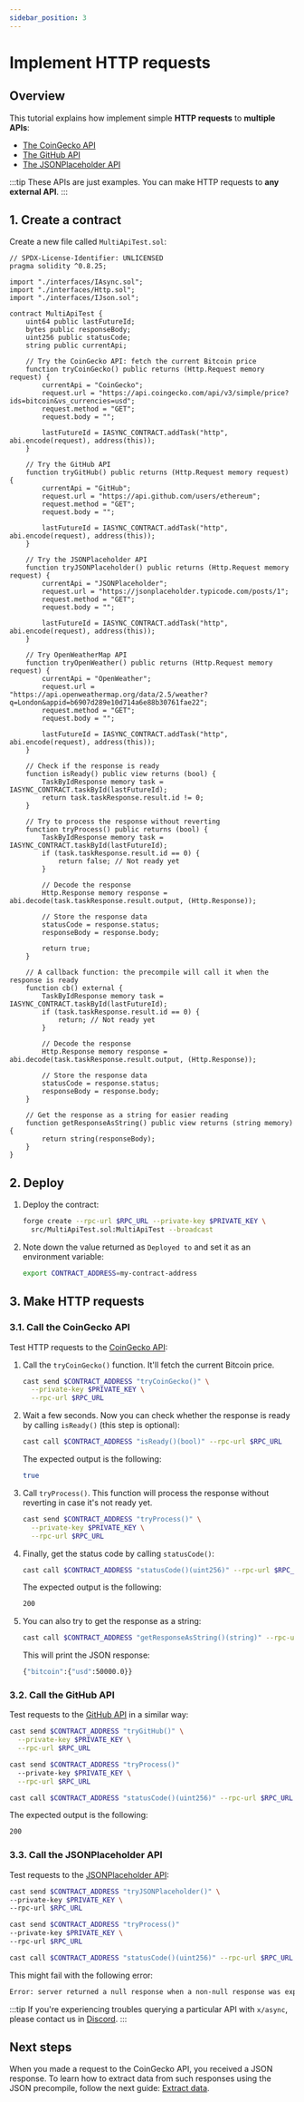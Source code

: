 ```yaml
---
sidebar_position: 3
---
```


# Implement HTTP requests

## Overview

This tutorial explains how implement simple **HTTP requests** to **multiple APIs**:

- [The CoinGecko API](https://docs.coingecko.com/reference/introduction)
- [The GitHub API](https://docs.github.com/en/rest?apiVersion=2022-11-28)
- [The JSONPlaceholder API](https://jsonplaceholder.typicode.com)

:::tip
These APIs are just examples. You can make HTTP requests to **any external API**.
:::

## 1. Create a contract

Create a new file called `MultiApiTest.sol`:

```solidity title="warden-http-examples/src/MultiApiTest.sol"
// SPDX-License-Identifier: UNLICENSED
pragma solidity ^0.8.25;

import "./interfaces/IAsync.sol";
import "./interfaces/Http.sol";
import "./interfaces/IJson.sol";

contract MultiApiTest {
    uint64 public lastFutureId;
    bytes public responseBody;
    uint256 public statusCode;
    string public currentApi;
    
    // Try the CoinGecko API: fetch the current Bitcoin price
    function tryCoinGecko() public returns (Http.Request memory request) {
        currentApi = "CoinGecko";
        request.url = "https://api.coingecko.com/api/v3/simple/price?ids=bitcoin&vs_currencies=usd";
        request.method = "GET";
        request.body = "";
        
        lastFutureId = IASYNC_CONTRACT.addTask("http", abi.encode(request), address(this));
    }
    
    // Try the GitHub API
    function tryGitHub() public returns (Http.Request memory request) {
        currentApi = "GitHub";
        request.url = "https://api.github.com/users/ethereum";
        request.method = "GET";
        request.body = "";
        
        lastFutureId = IASYNC_CONTRACT.addTask("http", abi.encode(request), address(this));
    }
    
    // Try the JSONPlaceholder API
    function tryJSONPlaceholder() public returns (Http.Request memory request) {
        currentApi = "JSONPlaceholder";
        request.url = "https://jsonplaceholder.typicode.com/posts/1";
        request.method = "GET";
        request.body = "";
        
        lastFutureId = IASYNC_CONTRACT.addTask("http", abi.encode(request), address(this));
    }
    
    // Try OpenWeatherMap API
    function tryOpenWeather() public returns (Http.Request memory request) {
        currentApi = "OpenWeather";
        request.url = "https://api.openweathermap.org/data/2.5/weather?q=London&appid=b6907d289e10d714a6e88b30761fae22";
        request.method = "GET";
        request.body = "";
        
        lastFutureId = IASYNC_CONTRACT.addTask("http", abi.encode(request), address(this));
    }
    
    // Check if the response is ready
    function isReady() public view returns (bool) {
        TaskByIdResponse memory task = IASYNC_CONTRACT.taskById(lastFutureId);
        return task.taskResponse.result.id != 0;
    }
    
    // Try to process the response without reverting
    function tryProcess() public returns (bool) {
        TaskByIdResponse memory task = IASYNC_CONTRACT.taskById(lastFutureId);
        if (task.taskResponse.result.id == 0) {
            return false; // Not ready yet
        }
        
        // Decode the response
        Http.Response memory response = abi.decode(task.taskResponse.result.output, (Http.Response));
        
        // Store the response data
        statusCode = response.status;
        responseBody = response.body;
        
        return true;
    }
    
    // A callback function: the precompile will call it when the response is ready
    function cb() external {
        TaskByIdResponse memory task = IASYNC_CONTRACT.taskById(lastFutureId);
        if (task.taskResponse.result.id == 0) {
            return; // Not ready yet
        }
        
        // Decode the response
        Http.Response memory response = abi.decode(task.taskResponse.result.output, (Http.Response));
        
        // Store the response data
        statusCode = response.status;
        responseBody = response.body;
    }
    
    // Get the response as a string for easier reading
    function getResponseAsString() public view returns (string memory) {
        return string(responseBody);
    }
}
```

## 2. Deploy

1. Deploy the contract:

   ```bash
   forge create --rpc-url $RPC_URL --private-key $PRIVATE_KEY \
     src/MultiApiTest.sol:MultiApiTest --broadcast
   ```

2. Note down the value returned as `Deployed to` and set it as an environment variable:

   ```bash
   export CONTRACT_ADDRESS=my-contract-address
   ```

## 3. Make HTTP requests

### 3.1. Call the CoinGecko API

Test HTTP requests to the [CoinGecko API](https://docs.coingecko.com/reference/introduction):

1. Call the `tryCoinGecko()` function. It'll fetch the current Bitcoin price.

   ```bash
   cast send $CONTRACT_ADDRESS "tryCoinGecko()" \
     --private-key $PRIVATE_KEY \
     --rpc-url $RPC_URL
   ```

2. Wait a few seconds. Now you can check whether the response is ready by calling `isReady()` (this step is optional):

   ```bash
   cast call $CONTRACT_ADDRESS "isReady()(bool)" --rpc-url $RPC_URL
   ```

   The expected output is the following:

   ```bash
   true
   ```

3. Call `tryProcess()`. This function will process the response without reverting in case it's not ready yet.

   ```bash
   cast send $CONTRACT_ADDRESS "tryProcess()" \
     --private-key $PRIVATE_KEY \
     --rpc-url $RPC_URL
   ```

4. Finally, get the status code by calling `statusCode()`:

   ```bash
   cast call $CONTRACT_ADDRESS "statusCode()(uint256)" --rpc-url $RPC_URL
   ```

   The expected output is the following:

   ```bash
   200
   ```

5. You can also try to get the response as a string:

   ```bash
   cast call $CONTRACT_ADDRESS "getResponseAsString()(string)" --rpc-url $RPC_URL
   ```

   This will print the JSON response:

   ```bash
   {"bitcoin":{"usd":50000.0}}
   ```

### 3.2. Call the GitHub API

Test requests to the [GitHub API](https://docs.github.com/en/rest?apiVersion=2022-11-28) in a similar way:

```bash
cast send $CONTRACT_ADDRESS "tryGitHub()" \
  --private-key $PRIVATE_KEY \
  --rpc-url $RPC_URL
  ```

```bash
cast send $CONTRACT_ADDRESS "tryProcess()"
  --private-key $PRIVATE_KEY \
  --rpc-url $RPC_URL
```

```bash
cast call $CONTRACT_ADDRESS "statusCode()(uint256)" --rpc-url $RPC_URL
```

The expected output is the following:

```bash
200
```

### 3.3. Call the JSONPlaceholder API

Test requests to the [JSONPlaceholder API](https://jsonplaceholder.typicode.com):

```bash
cast send $CONTRACT_ADDRESS "tryJSONPlaceholder()" \
--private-key $PRIVATE_KEY \
--rpc-url $RPC_URL
```

```bash
cast send $CONTRACT_ADDRESS "tryProcess()"
--private-key $PRIVATE_KEY \
--rpc-url $RPC_URL
```

```bash
cast call $CONTRACT_ADDRESS "statusCode()(uint256)" --rpc-url $RPC_URL
```

This might fail with the following error:

```bash
Error: server returned a null response when a non-null response was expected
```

:::tip
If you're experiencing troubles querying a particular API with `x/async`, please contact us in [Discord](https://discord.com/invite/wardenprotocol).
:::

## Next steps

When you made a request to the CoinGecko API, you received a JSON response. To learn how to extract data from such responses using the JSON precompile, follow the next guide: [Extract data](extract-data).
